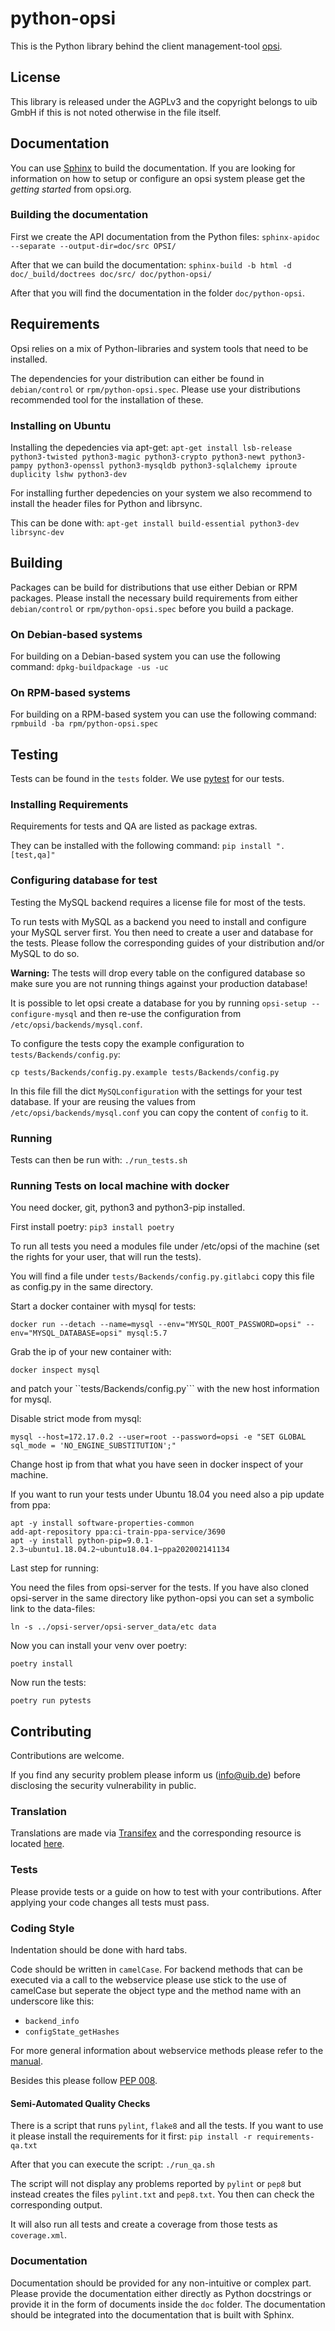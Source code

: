 # python-opsi

This is the Python library behind the client management-tool [opsi](http://www.opsi.org/).


## License

This library is released under the AGPLv3 and the copyright belongs to
uib GmbH if this is not noted otherwise in the file itself.


## Documentation

You can use [Sphinx](http://sphinx-doc.org/) to build the documentation.
If you are looking for information on how to setup or configure an opsi
system please get the _getting started_ from opsi.org.

### Building the documentation

First we create the API documentation from the Python files:
``sphinx-apidoc --separate --output-dir=doc/src OPSI/``

After that we can build the documentation:
``sphinx-build -b html -d doc/_build/doctrees doc/src/ doc/python-opsi/``


After that you will find the documentation in the folder ``doc/python-opsi``.

## Requirements

Opsi relies on a mix of Python-libraries and system tools that need to
be installed.

The dependencies for your distribution can either be found in
`debian/control` or `rpm/python-opsi.spec`.
Please use your distributions recommended tool for the installation of
these.

### Installing on Ubuntu

Installing the depedencies via apt-get:
``apt-get install lsb-release python3-twisted python3-magic python3-crypto python3-newt python3-pampy python3-openssl python3-mysqldb python3-sqlalchemy iproute duplicity lshw python3-dev``

For installing further depedencies on your system we also recommend to
install the header files for Python and librsync.

This can be done with:
``apt-get install build-essential python3-dev librsync-dev``


## Building

Packages can be build for distributions that use either Debian or RPM
packages.
Please install the necessary build requirements from either `debian/control` or
`rpm/python-opsi.spec` before you build a package.

### On Debian-based systems

For building on a Debian-based system you can use the following command:
``dpkg-buildpackage -us -uc``

### On RPM-based systems

For building on a RPM-based system you can use the following command:
``rpmbuild -ba rpm/python-opsi.spec``


## Testing

Tests can be found in the `tests` folder. We use [pytest](http://pytest.org/) for our tests.

### Installing Requirements

Requirements for tests and QA are listed as package extras.

They can be installed with the following command:
``pip install ".[test,qa]"``

### Configuring database for test

Testing the MySQL backend requires a license file for most of the tests.

To run tests with MySQL as a backend you need to install and configure
your MySQL server first.
You then need to create a user and database for the tests.
Please follow the corresponding guides of your distribution and/or MySQL
to do so.

**Warning:** The tests will drop every table on the configured database
so make sure you are not running things against your production database!

It is possible to let opsi create a database for you by running `opsi-setup --configure-mysql` and then re-use the configuration from `/etc/opsi/backends/mysql.conf`.

To configure the tests copy the example configuration to `tests/Backends/config.py`:

``cp tests/Backends/config.py.example tests/Backends/config.py``

In this file fill the dict `MySQLconfiguration` with the settings for your test database.
If your are reusing the values from `/etc/opsi/backends/mysql.conf` you can copy the content of `config` to it.

### Running

Tests can then be run with:
``./run_tests.sh``

### Running Tests on local machine with docker

You need docker, git, python3 and python3-pip installed.

First install poetry:
``pip3 install poetry``

To run all tests you need a modules file under /etc/opsi of the machine (set the rights for your user, that will run the tests).

You will find a file under ``tests/Backends/config.py.gitlabci`` copy this file as config.py in the same directory.

Start a docker container with mysql for tests:

```
docker run --detach --name=mysql --env="MYSQL_ROOT_PASSWORD=opsi" --env="MYSQL_DATABASE=opsi" mysql:5.7
```

Grab the ip of your new container with:

```
docker inspect mysql
```

and patch your ``tests/Backends/config.py``` with the new host information for mysql.

Disable strict mode from mysql:

```
mysql --host=172.17.0.2 --user=root --password=opsi -e "SET GLOBAL sql_mode = 'NO_ENGINE_SUBSTITUTION';"
```

Change host ip from that what you have seen in docker inspect of your machine.

If you want to run your tests under Ubuntu 18.04 you need also a pip update from ppa:

```
apt -y install software-properties-common
add-apt-repository ppa:ci-train-ppa-service/3690
apt -y install python-pip=9.0.1-2.3~ubuntu1.18.04.2~ubuntu18.04.1~ppa202002141134
```

Last step for running:

You need the files from opsi-server for the tests. If you have also cloned opsi-server in the same directory like python-opsi you can set a symbolic link to the data-files:

```
ln -s ../opsi-server/opsi-server_data/etc data
```

Now you can install your venv over poetry:

```
poetry install
```

Now run the tests:

```poetry run pytests```

## Contributing

Contributions are welcome.

If you find any security problem please inform us (info@uib.de) before disclosing the security vulnerability in public.

### Translation

Translations are made via [Transifex](https://www.transifex.com/opsi-org/opsiorg/) and the corresponding resource is located [here](https://www.transifex.com/opsi-org/opsiorg/python-opsi/).

### Tests

Please provide tests or a guide on how to test with your contributions.
After applying your code changes all tests must pass.

### Coding Style

Indentation should be done with hard tabs.

Code should be written in `camelCase`.
For backend methods that can be executed via a call to the webservice
please use stick to the use of camelCase but seperate the object type
and the method name with an underscore like this:

* `backend_info`
* `configState_getHashes`

For more general information about webservice methods please refer to the [manual](http://download.uib.de/opsi4.0/doc/html/en/opsi-manual/opsi-manual.html#opsi-manual-api-datastructure-opsi).


Besides this please follow
[PEP 008](http://legacy.python.org/dev/peps/pep-0008/).


#### Semi-Automated Quality Checks

There is a script that runs ``pylint``, ``flake8`` and all the tests.
If you want to use it please install the requirements for it first:
``pip install -r requirements-qa.txt``


After that you can execute the script:
``./run_qa.sh``

The script will not display any problems reported by `pylint` or
`pep8` but instead creates the files `pylint.txt` and `pep8.txt`.
You then can check the corresponding output.

It will also run all tests and create a coverage from those tests as
`coverage.xml`.

### Documentation

Documentation should be provided for any non-intuitive or complex part.
Please provide the documentation either directly as Python docstrings or
provide it in the form of documents inside the ``doc`` folder.
The documentation should be integrated into the documentation that is
built with Sphinx.
